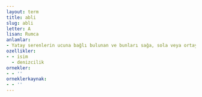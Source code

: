 ```yaml
---
layout: term
title: abli
slug: abli
letter: A
lisan: Rumca
anlamlar:
- Yatay serenlerin ucuna bağlı bulunan ve bunları sağa, sola veya ortaya çevirmek için yararlanılan halat veya palanga
ozellikler:
- - isim
  - denizcilik
ornekler:
- - ''
orneklerkaynak:
- - ''
---
```


